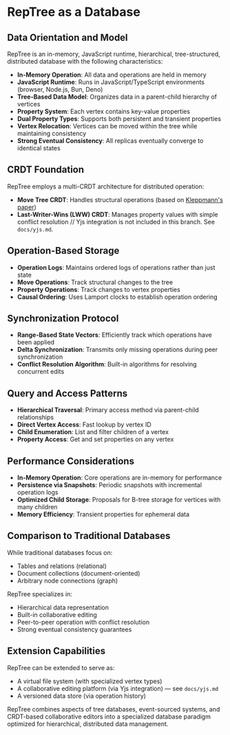 # RepTree as a Database

## Data Orientation and Model

RepTree is an in-memory, JavaScript runtime, hierarchical, tree-structured, distributed database with the following characteristics:

- **In-Memory Operation**: All data and operations are held in memory
- **JavaScript Runtime**: Runs in JavaScript/TypeScript environments (browser, Node.js, Bun, Deno)
- **Tree-Based Data Model**: Organizes data in a parent-child hierarchy of vertices
- **Property System**: Each vertex contains key-value properties
- **Dual Property Types**: Supports both persistent and transient properties
- **Vertex Relocation**: Vertices can be moved within the tree while maintaining consistency
- **Strong Eventual Consistency**: All replicas eventually converge to identical states

## CRDT Foundation

RepTree employs a multi-CRDT architecture for distributed operation:

- **Move Tree CRDT**: Handles structural operations (based on [Kleppmann's paper](https://martin.kleppmann.com/papers/move-op.pdf))
- **Last-Writer-Wins (LWW) CRDT**: Manages property values with simple conflict resolution
// Yjs integration is not included in this branch. See `docs/yjs.md`.

## Operation-Based Storage

- **Operation Logs**: Maintains ordered logs of operations rather than just state
- **Move Operations**: Track structural changes to the tree
- **Property Operations**: Track changes to vertex properties
- **Causal Ordering**: Uses Lamport clocks to establish operation ordering

## Synchronization Protocol

- **Range-Based State Vectors**: Efficiently track which operations have been applied
- **Delta Synchronization**: Transmits only missing operations during peer synchronization
- **Conflict Resolution Algorithm**: Built-in algorithms for resolving concurrent edits

## Query and Access Patterns

- **Hierarchical Traversal**: Primary access method via parent-child relationships
- **Direct Vertex Access**: Fast lookup by vertex ID
- **Child Enumeration**: List and filter children of a vertex
- **Property Access**: Get and set properties on any vertex

## Performance Considerations

- **In-Memory Operation**: Core operations are in-memory for performance
- **Persistence via Snapshots**: Periodic snapshots with incremental operation logs
- **Optimized Child Storage**: Proposals for B-tree storage for vertices with many children
- **Memory Efficiency**: Transient properties for ephemeral data

## Comparison to Traditional Databases

While traditional databases focus on:
- Tables and relations (relational)
- Document collections (document-oriented)
- Arbitrary node connections (graph)

RepTree specializes in:
- Hierarchical data representation
- Built-in collaborative editing
- Peer-to-peer operation with conflict resolution
- Strong eventual consistency guarantees

## Extension Capabilities

RepTree can be extended to serve as:
- A virtual file system (with specialized vertex types)
- A collaborative editing platform (via Yjs integration) — see `docs/yjs.md`
- A versioned data store (via operation history)

RepTree combines aspects of tree databases, event-sourced systems, and CRDT-based collaborative editors into a specialized database paradigm optimized for hierarchical, distributed data management. 